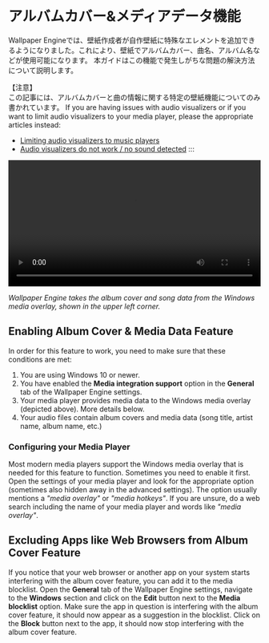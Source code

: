 # アルバムカバー&メディアデータ機能

Wallpaper Engineでは、壁紙作成者が自作壁紙に特殊なエレメントを追加できるようになりました。これにより、壁紙でアルバムカバー、曲名、アルバム名などが使用可能になります。 本ガイドはこの機能で発生しがちな問題の解決方法について説明します。

【注意】  
この記事には、アルバムカバーと曲の情報に関する特定の壁紙機能についてのみ書かれています。 If you are having issues with audio visualizers or if you want to limit audio visualizers to your media player, please the appropriate articles instead:

* [Limiting audio visualizers to music players](/audio/limittomusicplayer)
* [Audio visualizers do not work / no sound detected](/audio/audiodetection)
:::

<video width="100%" controls autoplay loop>
  <source src="/videos/media_controls.mp4" type="video/mp4">
  Your browser does not support the video tag.
</video>

*Wallpaper Engine takes the album cover and song data from the Windows media overlay, shown in the upper left corner.*

## Enabling Album Cover & Media Data Feature

In order for this feature to work, you need to make sure that these conditions are met:

1. You are using Windows 10 or newer.
2. You have enabled the **Media integration support** option in the **General** tab of the Wallpaper Engine settings.
3. Your media player provides media data to the Windows media overlay (depicted above). More details below.
4. Your audio files contain album covers and media data (song title, artist name, album name, etc.)

### Configuring your Media Player

Most modern media players support the Windows media overlay that is needed for this feature to function. Sometimes you need to enable it first. Open the settings of your media player and look for the appropriate option (sometimes also hidden away in the advanced settings). The option usually mentions a *"media overlay"* or *"media hotkeys"*. If you are unsure, do a web search including the name of your media player and words like *"media overlay"*.

## Excluding Apps like Web Browsers from Album Cover Feature

If you notice that your web browser or another app on your system starts interfering with the album cover feature, you can add it to the media blocklist. Open the **General** tab of the Wallpaper Engine settings, navigate to the **Windows** section and click on the **Edit** button next to the **Media blocklist** option. Make sure the app in question is interfering with the album cover feature, it should now appear as a suggestion in the blocklist. Click on the **Block** button next to the app, it should now stop interfering with the album cover feature.